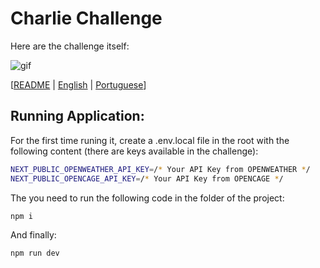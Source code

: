 # Charlie Challenge

Here are the challenge itself:

<img src="_README.md/app.gif" alt="gif">

[[README](README.md) | [English](README.md) | [Portuguese](README.pt.md)]

## Running Application:

For the first time runing it, create a .env.local file in the root with the following content (there are keys available in the challenge):

```bash
NEXT_PUBLIC_OPENWEATHER_API_KEY=/* Your API Key from OPENWEATHER */
NEXT_PUBLIC_OPENCAGE_API_KEY=/* Your API Key from OPENCAGE */
```

The you need to run the following code in the folder of the project:

```bash
npm i
```

And finally:

```bash
npm run dev
```
